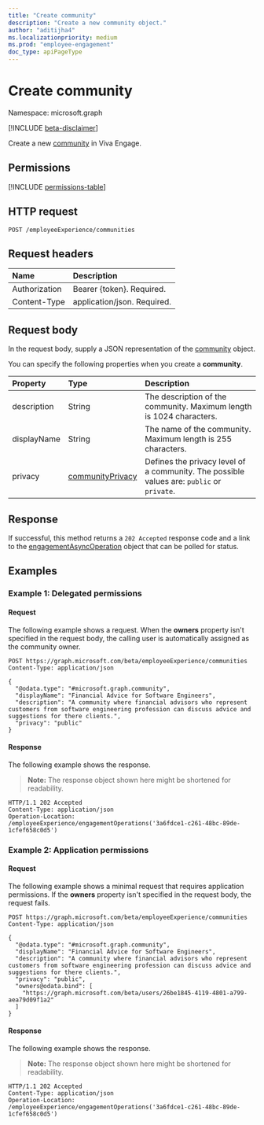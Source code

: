 ```yaml
---
title: "Create community"
description: "Create a new community object."
author: "aditijha4"
ms.localizationpriority: medium
ms.prod: "employee-engagement"
doc_type: apiPageType
---
```


# Create community

Namespace: microsoft.graph

[!INCLUDE [beta-disclaimer](../../includes/beta-disclaimer.md)]

Create a new [community](../resources/community.md) in Viva Engage.

## Permissions

<!-- {
  "blockType": "permissions",
  "name": "employeeexperience-post-communities-permissions"
}
-->
[!INCLUDE [permissions-table](../includes/permissions/employeeexperience-post-communities-permissions.md)]

## HTTP request

<!-- {
  "blockType": "ignored"
}
-->
``` http
POST /employeeExperience/communities
```

## Request headers

|Name|Description|
|:---|:---|
|Authorization|Bearer {token}. Required.|
|Content-Type|application/json. Required.|

## Request body

In the request body, supply a JSON representation of the [community](../resources/community.md) object.

You can specify the following properties when you create a **community**.

|Property|Type|Description|
|:---|:---|:---|
| description | String | The description of the community. Maximum length is 1024 characters. |
| displayName | String | The name of the community. Maximum length is 255 characters. |
| privacy | [communityPrivacy](../resources/communityprivacy.md) | Defines the privacy level of a community. The possible values are: `public` or `private`. |

## Response

If successful, this method returns a `202 Accepted` response code and a link to the [engagementAsyncOperation](../resources/engagementasyncoperation.md) object that can be polled for status.

## Examples

### Example 1: Delegated permissions

#### Request

The following example shows a request. When the **owners** property isn't specified in the request body, the calling user is automatically assigned as the community owner.

<!-- {
  "blockType": "request",
  "name": "create_community_from_minimal_e1"
}
-->
``` http
POST https://graph.microsoft.com/beta/employeeExperience/communities
Content-Type: application/json

{
  "@odata.type": "#microsoft.graph.community",
  "displayName": "Financial Advice for Software Engineers",
  "description": "A community where financial advisors who represent customers from software engineering profession can discuss advice and suggestions for there clients.",
  "privacy": "public"
}
```

#### Response

The following example shows the response.

>**Note:** The response object shown here might be shortened for readability.
>
<!-- {
  "blockType": "response",
  "truncated": true,
  "@odata.type": "microsoft.graph.community"
}
-->
``` http
HTTP/1.1 202 Accepted
Content-Type: application/json
Operation-Location: /employeeExperience/engagementOperations('3a6fdce1-c261-48bc-89de-1cfef658c0d5')
```

### Example 2: Application permissions

#### Request

The following example shows a minimal request that requires application permissions. If the **owners** property isn't specified in the request body, the request fails.

<!-- {
  "blockType": "request",
  "name": "create_community_from_app_only_e2"
}
-->
``` http
POST https://graph.microsoft.com/beta/employeeExperience/communities
Content-Type: application/json

{
  "@odata.type": "#microsoft.graph.community",
  "displayName": "Financial Advice for Software Engineers",
  "description": "A community where financial advisors who represent customers from software engineering profession can discuss advice and suggestions for there clients.",
  "privacy": "public",
  "owners@odata.bind": [
    "https://graph.microsoft.com/beta/users/26be1845-4119-4801-a799-aea79d09f1a2"
  ]
}
```

#### Response

The following example shows the response.

>**Note:** The response object shown here might be shortened for readability.
>
<!-- {
  "blockType": "response",
  "truncated": true,
  "@odata.type": "microsoft.graph.community"
}
-->
``` http
HTTP/1.1 202 Accepted
Content-Type: application/json
Operation-Location: /employeeExperience/engagementOperations('3a6fdce1-c261-48bc-89de-1cfef658c0d5')
```
